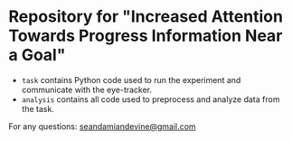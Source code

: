 # Repository for "Increased Attention Towards Progress Information Near a Goal"

- `task` contains Python code used to run the experiment and communicate with the eye-tracker. 
- `analysis` contains all code used to preprocess and analyze data from the task. 

For any questions: seandamiandevine@gmail.com